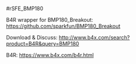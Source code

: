 #rSFE_BMP180

B4R wrapper for BMP180_Breakout: https://github.com/sparkfun/BMP180_Breakout

Download & Discuss: http://www.b4x.com/search?product=B4R&query=BMP180 

B4R: https://www.b4x.com/b4r.html